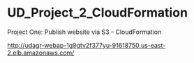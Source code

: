 # UD_Project_2_CloudFormation

Project One: Publish website via S3 - CloudFormation

http://udagr-webap-1g9gtv2f377yu-91618750.us-east-2.elb.amazonaws.com/
